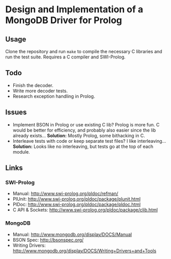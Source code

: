 # Design and Implementation of a MongoDB Driver for Prolog

## Usage

Clone the repository and run `make` to compile the necessary C libraries
and run the test suite. Requires a C compiler and SWI-Prolog.

## Todo

 * Finish the decoder.
 * Write more decoder tests.
 * Research exception handling in Prolog.

## Issues

 * Implement BSON in Prolog or use existing C lib? Prolog is more fun.
   C would be better for efficiency, and probably also easier since the lib
   already exists... **Solution:** Mostly Prolog, some bithacking in C.
 * Interleave tests with code or keep separate test files? I like
   interleaving... **Solution:** Looks like no interleaving, but tests
   go at the top of each module.

## Links

### SWI-Prolog

 * Manual: <http://www.swi-prolog.org/pldoc/refman/>
 * PlUnit: <http://www.swi-prolog.org/pldoc/package/plunit.html>
 * PlDoc: <http://www.swi-prolog.org/pldoc/package/pldoc.html>
 * C API & Sockets: <http://www.swi-prolog.org/pldoc/package/clib.html>

### MongoDB

 * Manual: <http://www.mongodb.org/display/DOCS/Manual>
 * BSON Spec: <http://bsonspec.org/>
 * Writing Drivers: <http://www.mongodb.org/display/DOCS/Writing+Drivers+and+Tools>
